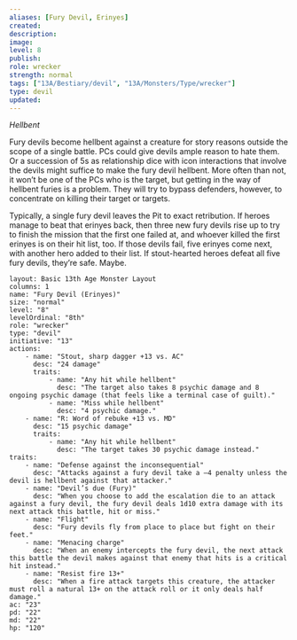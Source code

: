 ```yaml
---
aliases: [Fury Devil, Erinyes]
created: 
description: 
image: 
level: 8
publish: 
role: wrecker
strength: normal
tags: ["13A/Bestiary/devil", "13A/Monsters/Type/wrecker"]
type: devil
updated: 
---
```


*Hellbent*

Fury devils become hellbent against a creature for story reasons outside the scope of a single battle. PCs could give devils ample reason to hate them. Or a succession of 5s as relationship dice with icon interactions that involve the devils might suffice to make the fury devil hellbent. More often than not, it won’t be one of the PCs who is the target, but getting in the way of hellbent furies is a problem. They will try to bypass defenders, however, to concentrate on killing their target or targets.

Typically, a single fury devil leaves the Pit to exact retribution. If heroes manage to beat that erinyes back, then three new fury devils rise up to try to finish the mission that the first one failed at, and whoever killed the first erinyes is on their hit list, too. If those devils fail, five erinyes come next, with another hero added to their list. If stout-hearted heroes defeat all five fury devils, they’re safe. Maybe.

```statblock
layout: Basic 13th Age Monster Layout
columns: 1
name: "Fury Devil (Erinyes)"
size: "normal"
level: "8"
levelOrdinal: "8th"
role: "wrecker"
type: "devil"
initiative: "13"
actions:
    - name: "Stout, sharp dagger +13 vs. AC"
      desc: "24 damage"
      traits:
          - name: "Any hit while hellbent"
            desc: "The target also takes 8 psychic damage and 8 ongoing psychic damage (that feels like a terminal case of guilt)."
          - name: "Miss while hellbent"
            desc: "4 psychic damage."
    - name: "R: Word of rebuke +13 vs. MD"
      desc: "15 psychic damage"
      traits:
          - name: "Any hit while hellbent"
            desc: "The target takes 30 psychic damage instead."
traits:
    - name: "Defense against the inconsequential"
      desc: "Attacks against a fury devil take a –4 penalty unless the devil is hellbent against that attacker."
    - name: "Devil’s due (Fury)"
      desc: "When you choose to add the escalation die to an attack against a fury devil, the fury devil deals 1d10 extra damage with its next attack this battle, hit or miss."
    - name: "Flight"
      desc: "Fury devils fly from place to place but fight on their feet."
    - name: "Menacing charge"
      desc: "When an enemy intercepts the fury devil, the next attack this battle the devil makes against that enemy that hits is a critical hit instead."
    - name: "Resist fire 13+"
      desc: "When a fire attack targets this creature, the attacker must roll a natural 13+ on the attack roll or it only deals half damage."
ac: "23"
pd: "22"
md: "22"
hp: "120"
```

